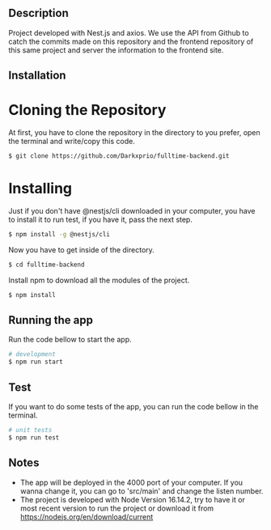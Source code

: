 ## Description

Project developed with Nest.js and axios.
We use the API from Github to catch the commits made on this repository and the frontend repository of this same project and server the information to the frontend site.

## Installation

# Cloning the Repository

At first, you have to clone the repository in the directory to you prefer, open the terminal and write/copy this code.

```bash
$ git clone https://github.com/Darkxprio/fulltime-backend.git
```

# Installing

Just if you don't have @nestjs/cli downloaded in your computer, you have to install it to run test, if you have it, pass the next step.

```bash
$ npm install -g @nestjs/cli
```

Now you have to get inside of the directory.

```bash
$ cd fulltime-backend
```

Install npm to download all the modules of the project.

```bash
$ npm install
```

## Running the app

Run the code bellow to start the app.

```bash
# development
$ npm run start
```

## Test

If you want to do some tests of the app, you can run the code bellow in the terminal.

```bash
# unit tests
$ npm run test
```

## Notes

- The app will be deployed in the 4000 port of your computer. If you wanna change it, you can go to 'src/main' and change the listen number.
- The project is developed with Node Version 16.14.2, try to have it or most recent version to run the project or download it from https://nodejs.org/en/download/current
